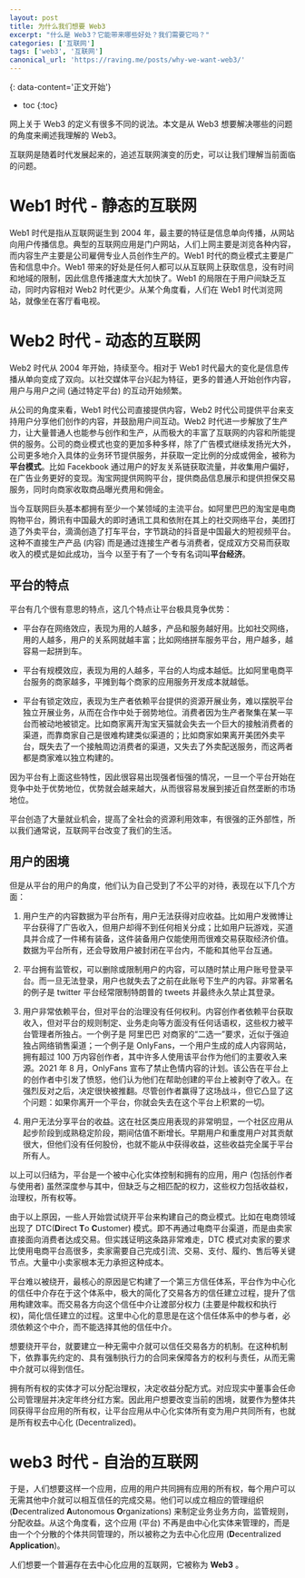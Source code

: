 ```yaml
---
layout: post
title: 为什么我们想要 Web3
excerpt: "什么是 Web3？它能带来哪些好处？我们需要它吗？"
categories: ['互联网']
tags: ['web3', '互联网']
canonical_url: 'https://raving.me/posts/why-we-want-web3/'
---
```


{: data-content='正文开始'}

* toc 
{:toc}

网上关于 Web3 的定义有很多不同的说法。本文是从 Web3 想要解决哪些的问题的角度来阐述我理解的 Web3。

互联网是随着时代发展起来的，追述互联网演变的历史，可以让我们理解当前面临的问题。

# Web1 时代 - 静态的互联网
Web1 时代是指从互联网诞生到 2004 年，最主要的特征是信息单向传播，从网站向用户传播信息。典型的互联网应用是门户网站，人们上网主要是浏览各种内容，而内容生产主要是公司雇佣专业人员创作生产的。Web1 时代的商业模式主要是广告和信息中介。Web1 带来的好处是任何人都可以从互联网上获取信息，没有时间和地域的限制，因此信息传播速度大大加快了。Web1 的局限在于用户间缺乏互动，同时内容相对 Web2 时代更少。从某个角度看，人们在 Web1 时代浏览网站，就像坐在客厅看电视。

# Web2 时代 - 动态的互联网
Web2 时代从 2004 年开始，持续至今。相对于 Web1 时代最大的变化是信息传播从单向变成了双向。以社交媒体平台兴起为特征，更多的普通人开始创作内容，用户与用户之间 (通过特定平台) 的互动开始频繁。

从公司的角度来看，Web1 时代公司直接提供内容，Web2 时代公司提供平台来支持用户分享他们创作的内容，并鼓励用户间互动。Web2 时代进一步解放了生产力，让大量普通人也能参与创作和生产，从而极大的丰富了互联网的内容和所能提供的服务。公司的商业模式也变的更加多种多样，除了广告模式继续发扬光大外，公司更多地介入具体的业务环节提供服务，并获取一定比例的分成或佣金，被称为**平台模式**。比如 Facekbook 通过用户的好友关系链获取流量，并收集用户偏好，在广告业务更好的变现。淘宝网提供网购平台，提供商品信息展示和提供担保交易服务，同时向商家收取商品曝光费用和佣金。

当今互联网巨头基本都拥有至少一个某领域的主流平台。如阿里巴巴的淘宝是电商购物平台，腾讯有中国最大的即时通讯工具和依附在其上的社交网络平台，美团打造了外卖平台，滴滴创造了打车平台，字节跳动的抖音是中国最大的短视频平台。这种不直接生产产品 (内容) 而是通过连接生产者与消费者，促成双方交易而获取收入的模式是如此成功，当今 以至于有了一个专有名词叫**平台经济**。

## 平台的特点 
平台有几个很有意思的特点，这几个特点让平台极具竞争优势：

- 平台存在网络效应，表现为用的人越多，产品和服务越好用。比如社交网络，用的人越多，用户的关系网就越丰富；比如网络拼车服务平台，用户越多，越容易一起拼到车。

- 平台有规模效应，表现为用的人越多，平台的人均成本越低。比如阿里电商平台服务的商家越多，平摊到每个商家的应用服务开发成本就越低。

- 平台有锁定效应，表现为生产者依赖平台提供的资源开展业务，难以摆脱平台独立开展业务，从而在合作中处于弱势地位。消费者因为生产者聚集在某一平台而被动地被锁定。比如商家离开淘宝天猫就会失去一个巨大的接触消费者的渠道，而靠商家自己是很难构建类似渠道的；比如商家如果离开美团外卖平台，既失去了一个接触周边消费者的渠道，又失去了外卖配送服务，而这两者都是商家难以独立构建的。

因为平台有上面这些特性，因此很容易出现强者恒强的情况，一旦一个平台开始在竞争中处于优势地位，优势就会越来越大，从而很容易发展到接近自然垄断的市场地位。

平台创造了大量就业机会，提高了全社会的资源利用效率，有很强的正外部性，所以我们通常说，互联网平台改变了我们的生活。

## 用户的困境
但是从平台的用户的角度，他们认为自己受到了不公平的对待，表现在以下几个方面：

1. 用户生产的内容数据为平台所有，用户无法获得对应收益。比如用户发微博让平台获得了广告收入，但用户却得不到任何相关分成；比如用户玩游戏，买道具并合成了一件稀有装备，这件装备用户仅能使用而很难交易获取经济价值。数据为平台所有，还会导致用户被封闭在平台内，不能和其他平台互通。

2. 平台拥有监管权，可以删除或限制用户的内容，可以随时禁止用户账号登录平台。而一旦无法登录，用户也就失去了之前在此账号下生产的内容。非常著名的例子是 twitter 平台经常限制特朗普的 tweets 并最终永久禁止其登录。

3. 用户非常依赖平台，但对平台的治理没有任何权利。内容创作者依赖平台获取收入，但对平台的规则制定、业务走向等方面没有任何话语权，这些权力被平台管理者所独占。一个例子是 阿里巴巴 对商家的“二选一”要求，近似于强迫独占网络销售渠道；一个例子是 OnlyFans，一个用户生成的成人内容网站，拥有超过 100 万内容创作者，其中许多人使用该平台作为他们的主要收入来源。2021 年 8 月，OnlyFans 宣布了禁止色情内容的计划。该公告在平台上的创作者中引发了愤怒，他们认为他们在帮助创建的平台上被剥夺了收入。在强烈反对之后，决定很快被推翻。尽管创作者赢得了这场战斗，但它凸显了这个问题：如果你离开一个平台，你就会失去在这个平台上积累的一切。

4. 用户无法分享平台的收益。这在社区类应用表现的非常明显，一个社区应用从起步阶段到成熟稳定阶段，期间估值不断增长。早期用户和重度用户对其贡献很大，但他们没有任何股份，也就不能从中获得收益，这些收益完全属于平台所有人。

以上可以归结为，平台是一个被中心化实体控制和拥有的应用，用户 (包括创作者与使用者) 虽然深度参与其中，但缺乏与之相匹配的权力，这些权力包括收益权，治理权，所有权等。

由于以上原因，一些人开始尝试绕开平台来构建自己的商业模式。比如在电商领域出现了 DTC(**D**irect **T**o **C**ustomer) 模式。即不再通过电商平台渠道，而是由卖家直接面向消费者达成交易。但实践证明这条路非常难走，DTC 模式对卖家的要求比使用电商平台高很多，卖家需要自己完成引流、交易、支付、履约、售后等关键节点。大量中小卖家根本无力承担这种成本。

平台难以被绕开，最核心的原因是它构建了一个第三方信任体系，平台作为中心化的信任中介存在于这个体系中，极大的简化了交易各方的信任建立过程，提升了信用构建效率。而交易各方向这个信任中介让渡部分权力 (主要是仲裁权和执行权)，简化信任建立的过程。这里中心化的意思是在这个信任体系中的参与者，必须依赖这个中介，而不能选择其他的信任中介。

想要绕开平台，就要建立一种无需中介就可以信任交易各方的机制。在这种机制下，依靠事先约定的、具有强制执行力的合同来保障各方的权利与责任，从而无需中介就可以得到信任。

拥有所有权的实体才可以分配治理权，决定收益分配方式。对应现实中董事会任命公司管理层并决定年终分红方案。因此用户想要改变当前的困境，就要作为整体共同获得平台应用的所有权，让平台应用从中心化实体所有变为用户共同所有，也就是所有权去中心化 (Decentralized)。

# web3 时代 - 自治的互联网
于是，人们想要这样一个应用，应用的用户共同拥有应用的所有权，每个用户可以无需其他中介就可以相互信任的完成交易。他们可以成立相应的管理组织 (**D**ecentralized **A**utonomous **O**rganizations) 来制定业务业务方向，监管规则，分配收益。从这个角度看，这个应用 (平台) 不再是由中心化实体来管理的，而是由一个个分散的个体共同管理的，所以被称之为去中心化应用 (**D**ecentralized **Application**)。

人们想要一个普遍存在去中心化应用的互联网，它被称为 **Web3** 。
